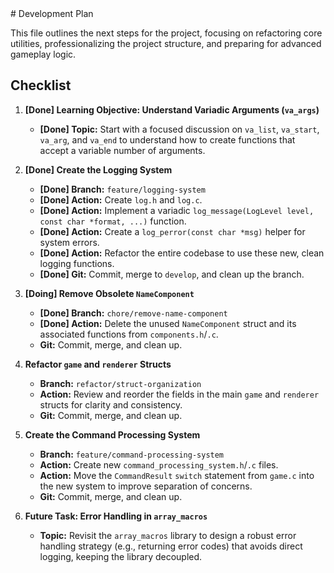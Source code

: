 <plan>
# Development Plan

This file outlines the next steps for the project, focusing on refactoring core utilities, professionalizing the project structure, and preparing for advanced gameplay logic.

## Checklist

1.  **[Done] Learning Objective: Understand Variadic Arguments (`va_args`)**
    -   **[Done] Topic:** Start with a focused discussion on `va_list`, `va_start`, `va_arg`, and `va_end` to understand how to create functions that accept a variable number of arguments.

2.  **[Done] Create the Logging System**
    -   **[Done] Branch:** `feature/logging-system`
    -   **[Done] Action:** Create `log.h` and `log.c`.
    -   **[Done] Action:** Implement a variadic `log_message(LogLevel level, const char *format, ...)` function.
    -   **[Done] Action:** Create a `log_perror(const char *msg)` helper for system errors.
    -   **[Done] Action:** Refactor the entire codebase to use these new, clean logging functions.
    -   **[Done] Git:** Commit, merge to `develop`, and clean up the branch.

3.  **[Doing] Remove Obsolete `NameComponent`**
    -   **[Done] Branch:** `chore/remove-name-component`
    -   **[Done] Action:** Delete the unused `NameComponent` struct and its associated functions from `components.h`/`.c`.
    -   **Git:** Commit, merge, and clean up.

4.  **Refactor `game` and `renderer` Structs**
    -   **Branch:** `refactor/struct-organization`
    -   **Action:** Review and reorder the fields in the main `game` and `renderer` structs for clarity and consistency.
    -   **Git:** Commit, merge, and clean up.

5.  **Create the Command Processing System**
    -   **Branch:** `feature/command-processing-system`
    -   **Action:** Create new `command_processing_system.h`/`.c` files.
    -   **Action:** Move the `CommandResult` `switch` statement from `game.c` into the new system to improve separation of concerns.
    -   **Git:** Commit, merge, and clean up.

6.  **Future Task: Error Handling in `array_macros`**
    -   **Topic:** Revisit the `array_macros` library to design a robust error handling strategy (e.g., returning error codes) that avoids direct logging, keeping the library decoupled.
</plan>